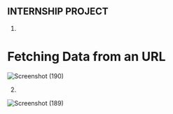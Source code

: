 ## INTERNSHIP PROJECT


1)
# Fetching Data from an URL
![Screenshot (190)](https://user-images.githubusercontent.com/43164424/107510956-d4a3c300-6bca-11eb-8823-0414b4b75a42.png)

2)
![Screenshot (189)](https://user-images.githubusercontent.com/43164424/107510981-dd949480-6bca-11eb-9ec1-e3bece2adbb6.png)


